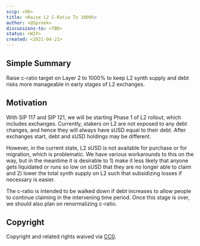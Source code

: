 ```yaml
---
sccp: <96>
title: <Raise L2 C-Ratio To 1000%>
author: <@Spreek>
discussions-to: <TBD>
status: <WIP>
created: <2021-04-21>
---
```


## Simple Summary
<!--"If you can't explain it simply, you don't understand it well enough." Provide a simplified and layman-accessible explanation of the SCCP.-->
Raise c-ratio target on Layer 2 to 1000% to keep L2 synth supply and debt risks more manageable in early stages of L2 exchanges.

## Motivation
<!--The motivation is critical for SCCPs that want to update variables within Synthetix. It should clearly explain why the existing variable is not incentive aligned. SCCP submissions without sufficient motivation may be rejected outright.-->
With SIP 117 and SIP 121, we will be starting Phase 1 of L2 rollout, which includes exchanges. Currently, stakers on L2 are not exposed to any debt changes, and hence they will always have sUSD equal to their debt. After exchanges start, debt and sUSD holdings may be different.

However, in the current state, L2 sUSD is not available for purchase or for migration, which is problematic. We have various workarounds to this on the way, but in the meantime it is desirable to 1) make it less likely that anyone gets liquidated or runs so low on sUSD that they are no longer able to claim and 2) lower the total synth supply on L2 such that subsidizing losses if necessary is easier.

The c-ratio is intended to be walked down if debt increases to allow people to continue claiming in the intervening time period. Once this stage is over, we should also plan on renormalizing c-ratio.

## Copyright
Copyright and related rights waived via [CC0](https://creativecommons.org/publicdomain/zero/1.0/).

